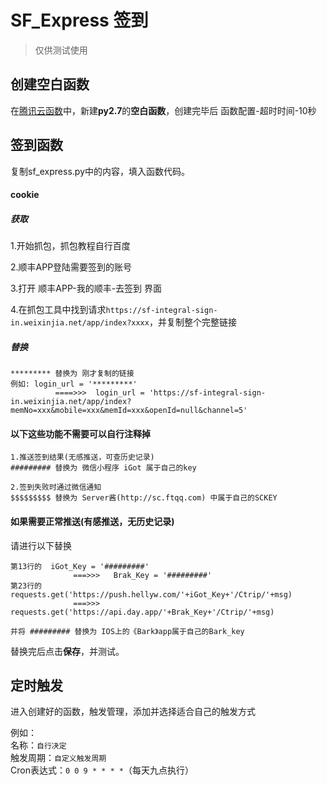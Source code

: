 # SF_Express 签到
> 仅供测试使用

## 创建空白函数

在[腾讯云函数](https://console.cloud.tencent.com/scf/index/1)中，新建**py2.7**的**空白函数**，创建完毕后 函数配置-超时时间-10秒

## 签到函数
复制sf_express.py中的内容，填入函数代码。

#### cookie
##### 获取
1.开始抓包，抓包教程自行百度

2.顺丰APP登陆需要签到的账号

3.打开 顺丰APP-我的顺丰-去签到 界面

4.在抓包工具中找到请求`https://sf-integral-sign-in.weixinjia.net/app/index?xxxx`，并复制整个完整链接

##### 替换
```
********* 替换为 刚才复制的链接
例如: login_url = '*********'
          ====>>>  login_url = 'https://sf-integral-sign-in.weixinjia.net/app/index?memNo=xxx&mobile=xxx&memId=xxx&openId=null&channel=5'  
```

#### 以下这些功能不需要可以自行注释掉  
```
1.推送签到结果(无感推送，可查历史记录)  
######### 替换为 微信小程序 iGot 属于自己的key  

2.签到失败时通过微信通知  
$$$$$$$$$ 替换为 Server酱(http://sc.ftqq.com) 中属于自己的SCKEY  
```

#### 如果需要正常推送(有感推送，无历史记录)
请进行以下替换  
```
第13行的  iGot_Key = '#########'  
              ===>>>   Brak_Key = '#########'
第23行的  requests.get('https://push.hellyw.com/'+iGot_Key+'/Ctrip/'+msg)  
              ===>>>   requests.get('https://api.day.app/'+Brak_Key+'/Ctrip/'+msg)
              
并将 ######### 替换为 IOS上的《Bark》app属于自己的Bark_key  
```

替换完后点击**保存**，并测试。

## 定时触发
进入创建好的函数，触发管理，添加并选择适合自己的触发方式  

例如：  
名称：`自行决定`  
触发周期：`自定义触发周期`  
Cron表达式：`0 0 9 * * * *`（每天九点执行）
